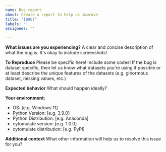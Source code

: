 ```yaml
---
name: Bug report
about: Create a report to help us improve
title: "[BUG]"
labels: ''
assignees: ''

---
```


**What issues are you experiencing?**
A clear and concise description of what the bug is. It's okay to include screenshots!

**To Reproduce**
Please be specific here! Include some codes! If the bug is dataset specific, then let us know what datasets you're using if possible or at least describe the unique features of the datasets (e.g. ginormous dataset, missing values, etc.)

**Expected behavior**
What should happen ideally?

**Your environment:**
 - OS: [e.g. Windows 11]
 - Python Version: [e.g. 3.9.0]
 - Python Distribution: [e.g. Anaconda]
 - cytomulate version: [e.g. 1.0.0]
 - cytomulate distribution: [e.g. PyPI]

**Additional context**
What other information will help us to resolve this issue for you?
